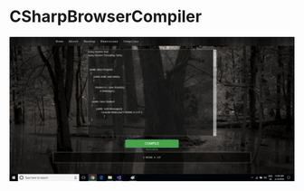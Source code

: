 # CSharpBrowserCompiler

![alt text](https://github.com/mitkoostz/CSharpBrowserCompiler/blob/master/Compiler.png)
